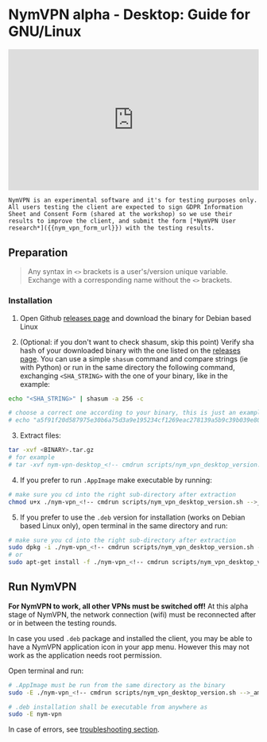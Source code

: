 # NymVPN alpha - Desktop: Guide for GNU/Linux

<div style="padding:56.25% 0 0 0;position:relative;"><iframe src="https://player.vimeo.com/video/908221306?h=404b2bbdc8" style="position:absolute;top:0;left:0;width:100%;height:100%;" frameborder="0" allow="autoplay; fullscreen; picture-in-picture" allowfullscreen></iframe></div><script src="https://player.vimeo.com/api/player.js"></script>

```admonish info
NymVPN is an experimental software and it's for testing purposes only. All users testing the client are expected to sign GDPR Information Sheet and Consent Form (shared at the workshop) so we use their results to improve the client, and submit the form [*NymVPN User research*]({{nym_vpn_form_url}}) with the testing results.
```

## Preparation

> Any syntax in `<>` brackets is a user's/version unique variable. Exchange with a corresponding name without the `<>` brackets.

### Installation

1. Open Github [releases page](https://github.com/nymtech/nym-vpn-client) and download the binary for Debian based Linux

2. (Optional: if you don't want to check shasum, skip this point) Verify sha hash of your downloaded binary with the one listed on the [releases page](https://github.com/nymtech/nym-vpn-client). You can use a simple `shasum` command and compare strings (ie with Python) or run in the same directory the following command, exchanging `<SHA_STRING>` with the one of your binary, like in the example:
```sh
echo "<SHA_STRING>" | shasum -a 256 -c

# choose a correct one according to your binary, this is just an example
# echo "a5f91f20d587975e30b6a75d3a9e195234cf1269eac278139a5b9c39b039e807  nym-vpn-desktop_<!-- cmdrun scripts/nym_vpn_desktop_version.sh -->_ubuntu-22.04_x86_64.tar.gz" | shasum -a 256 -c
```

3. Extract files:
```sh
tar -xvf <BINARY>.tar.gz
# for example
# tar -xvf nym-vpn-desktop_<!-- cmdrun scripts/nym_vpn_desktop_version.sh -->_ubuntu-22.04_x86_64.tar.gz
```

4. If you prefer to run `.AppImage` make executable by running:
```sh
# make sure you cd into the right sub-directory after extraction
chmod u+x ./nym-vpn_<!-- cmdrun scripts/nym_vpn_desktop_version.sh -->_amd64.AppImage
```

5. If you prefer to use the `.deb` version for installation (works on Debian based Linux only), open terminal in the same directory and run:
```sh
# make sure you cd into the right sub-directory after extraction
sudo dpkg -i ./nym-vpn_<!-- cmdrun scripts/nym_vpn_desktop_version.sh -->_amd64.deb
# or
sudo apt-get install -f ./nym-vpn_<!-- cmdrun scripts/nym_vpn_desktop_version.sh -->_amd64.deb
```

<!--
NymVPN alpha version runs over Nym testnet (called sandbox), a little extra configuration is needed for the application to work.

### Configuration

To test NymVPN alpha we must create two configuration files: an environment config file `sandbox.env` and `config.toml` file pointing the application to run over the testnet environment.

6. Create a NymVPN config directory called `nym-vpn` in your `~/.config`, either manually or by a command:
```sh
mkdir $HOME/.config/nym-vpn/
```
7. Create the network testnet config: copy-paste [this](https://raw.githubusercontent.com/nymtech/nym/develop/envs/sandbox.env) and save as `sandbox.env` in the directory `~/.config/nym-vpn/` you just created. Aternatively do it by runnin a command
```sh
curl -o $HOME/.config/nym-vpn/sandbox.env -L https://raw.githubusercontent.com/nymtech/nym/develop/envs/sandbox.env
```

8. Create NymVPN main config file: copy-paste the line below and save it as `config.toml` in the same directory `~/.config/nym-vpn/`:
```toml
# change <USER> to your username
env_config_file = "/home/<USER>/.config/nym-vpn/sandbox.env"
```
-->

## Run NymVPN

**For NymVPN to work, all other VPNs must be switched off!** At this alpha stage of NymVPN, the network connection (wifi) must be reconnected after or in between the testing rounds.

In case you used `.deb` package and installed the client, you may be able to have a NymVPN application icon in your app menu. However this may not work as the application needs root permission.

Open terminal and run:

```sh
# .AppImage must be run from the same directory as the binary
sudo -E ./nym-vpn_<!-- cmdrun scripts/nym_vpn_desktop_version.sh -->_amd64.AppImage

# .deb installation shall be executable from anywhere as
sudo -E nym-vpn
```

In case of errors, see [troubleshooting section](troubleshooting.md).
